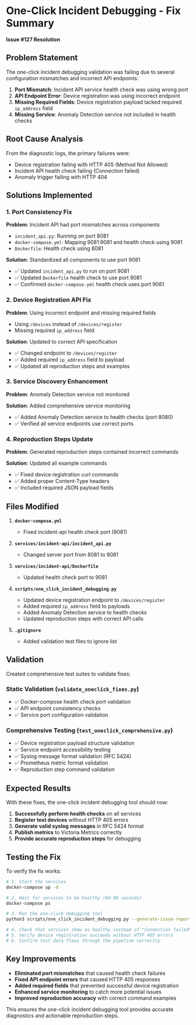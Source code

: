 # One-Click Incident Debugging - Fix Summary

**Issue #127 Resolution**

## Problem Statement

The one-click incident debugging validation was failing due to several configuration mismatches and incorrect API endpoints:

1. **Port Mismatch**: Incident API service health check was using wrong port
2. **API Endpoint Error**: Device registration was using incorrect endpoint
3. **Missing Required Fields**: Device registration payload lacked required `ip_address` field
4. **Missing Service**: Anomaly Detection service not included in health checks

## Root Cause Analysis

From the diagnostic logs, the primary failures were:
- Device registration failing with HTTP 405 (Method Not Allowed)
- Incident API health check failing (Connection failed)
- Anomaly trigger failing with HTTP 404

## Solutions Implemented

### 1. Port Consistency Fix

**Problem**: Incident API had port mismatches across components
- `incident_api.py`: Running on port 8081
- `docker-compose.yml`: Mapping 9081:9081 and health check using 9081
- `Dockerfile`: Health check using 8081

**Solution**: Standardized all components to use port 9081
- ✅ Updated `incident_api.py` to run on port 9081
- ✅ Updated `Dockerfile` health check to use port 9081  
- ✅ Confirmed `docker-compose.yml` health check uses port 9081

### 2. Device Registration API Fix

**Problem**: Using incorrect endpoint and missing required fields
- Using `/devices` instead of `/devices/register`
- Missing required `ip_address` field

**Solution**: Updated to correct API specification
- ✅ Changed endpoint to `/devices/register`
- ✅ Added required `ip_address` field to payload
- ✅ Updated all reproduction steps and examples

### 3. Service Discovery Enhancement

**Problem**: Anomaly Detection service not monitored

**Solution**: Added comprehensive service monitoring
- ✅ Added Anomaly Detection service to health checks (port 8080)
- ✅ Verified all service endpoints use correct ports

### 4. Reproduction Steps Update

**Problem**: Generated reproduction steps contained incorrect commands

**Solution**: Updated all example commands
- ✅ Fixed device registration curl commands
- ✅ Added proper Content-Type headers
- ✅ Included required JSON payload fields

## Files Modified

1. **`docker-compose.yml`**
   - Fixed incident-api health check port (9081)

2. **`services/incident-api/incident_api.py`** 
   - Changed server port from 8081 to 9081

3. **`services/incident-api/Dockerfile`**
   - Updated health check port to 9081

4. **`scripts/one_click_incident_debugging.py`**
   - Updated device registration endpoint to `/devices/register`
   - Added required `ip_address` field to payloads
   - Added Anomaly Detection service to health checks
   - Updated reproduction steps with correct API calls

5. **`.gitignore`**
   - Added validation test files to ignore list

## Validation

Created comprehensive test suites to validate fixes:

### Static Validation (`validate_oneclick_fixes.py`)
- ✅ Docker-compose health check port validation
- ✅ API endpoint consistency checks  
- ✅ Service port configuration validation

### Comprehensive Testing (`test_oneclick_comprehensive.py`)
- ✅ Device registration payload structure validation
- ✅ Service endpoint accessibility testing
- ✅ Syslog message format validation (RFC 5424)
- ✅ Prometheus metric format validation
- ✅ Reproduction step command validation

## Expected Results

With these fixes, the one-click incident debugging tool should now:

1. **Successfully perform health checks** on all services
2. **Register test devices** without HTTP 405 errors
3. **Generate valid syslog messages** in RFC 5424 format
4. **Publish metrics** to Victoria Metrics correctly  
5. **Provide accurate reproduction steps** for debugging

## Testing the Fix

To verify the fix works:

```bash
# 1. Start the services
docker-compose up -d

# 2. Wait for services to be healthy (60-90 seconds)
docker-compose ps

# 3. Run the one-click debugging tool  
python3 scripts/one_click_incident_debugging.py --generate-issue-report

# 4. Check that services show as healthy instead of "Connection failed"
# 5. Verify device registration succeeds without HTTP 405 errors
# 6. Confirm test data flows through the pipeline correctly
```

## Key Improvements

- **Eliminated port mismatches** that caused health check failures
- **Fixed API endpoint errors** that caused HTTP 405 responses  
- **Added required fields** that prevented successful device registration
- **Enhanced service monitoring** to catch more potential issues
- **Improved reproduction accuracy** with correct command examples

This ensures the one-click incident debugging tool provides accurate diagnostics and actionable reproduction steps.